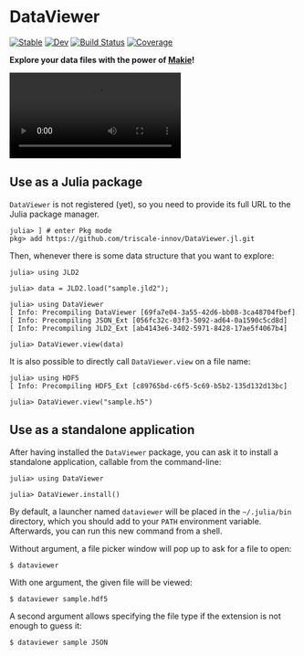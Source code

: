 # DataViewer

[![Stable](https://img.shields.io/badge/docs-stable-blue.svg)](https://triscale-innov.github.io/DataViewer.jl/stable/)
[![Dev](https://img.shields.io/badge/docs-dev-blue.svg)](https://triscale-innov.github.io/DataViewer.jl/dev/)
[![Build Status](https://github.com/triscale-innov/DataViewer.jl/actions/workflows/CI.yml/badge.svg?branch=main)](https://github.com/triscale-innov/DataViewer.jl/actions/workflows/CI.yml?query=branch%3Amain)
[![Coverage](https://codecov.io/gh/triscale-innov/DataViewer.jl/branch/main/graph/badge.svg)](https://codecov.io/gh/triscale-innov/DataViewer.jl)

**Explore your data files with the power of [Makie](https://docs.makie.org/stable/)!**

![](https://triscale-innov.github.io/DataViewer.jl/dev/screencast.mp4)

## Use as a Julia package

`DataViewer` is not registered (yet), so you need to provide its full URL to the Julia package manager.

```julia-repl
julia> ] # enter Pkg mode
pkg> add https://github.com/triscale-innov/DataViewer.jl.git
```

Then, whenever there is some data structure that you want to explore:
```julia-repl
julia> using JLD2

julia> data = JLD2.load("sample.jld2");

julia> using DataViewer
[ Info: Precompiling DataViewer [69fa7e04-3a55-42d6-bb08-3ca48704fbef]
[ Info: Precompiling JSON_Ext [056fc32c-03f3-5092-ad64-0a1590c5cd8d]
[ Info: Precompiling JLD2_Ext [ab4143e6-3402-5971-8428-17ae5f4067b4]

julia> DataViewer.view(data)
```

It is also possible to directly call `DataViewer.view` on a file name:
```julia-repl
julia> using HDF5
[ Info: Precompiling HDF5_Ext [c89765bd-c6f5-5c69-b5b2-135d132d13bc]

julia> DataViewer.view("sample.h5")
```

## Use as a standalone application

After having installed the `DataViewer` package, you can ask it to install a standalone application, callable from the command-line:

```julia-repl
julia> using DataViewer

julia> DataViewer.install()
```

By default, a launcher named `dataviewer` will be placed in the `~/.julia/bin` directory, which you should add to your `PATH` environment variable. Afterwards, you can run this new command from a shell.

Without argument, a file picker window will pop up to ask for a file to open:
```shell
$ dataviewer
```

With one argument, the given file will be viewed:
```shell
$ dataviewer sample.hdf5
```

A second argument allows specifying the file type if the extension is not enough to guess it:
```shell
$ dataviewer sample JSON
```
